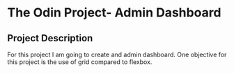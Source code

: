 # The Odin Project- Admin Dashboard

## Project Description 
For this project I am going to create and admin dashboard.
One objective for this project is the use of grid compared to flexbox. 